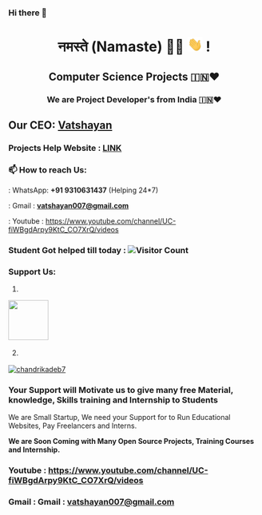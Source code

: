 ### Hi there 👋

<h1 align="center"> नमस्ते (Namaste) 🙏🏻  <img src="https://raw.githubusercontent.com/ABSphreak/ABSphreak/master/gifs/Hi.gif" width="30px"> ! </h1>
<h2 align="center"> Computer Science Projects 🇮🇳❤</h2>

<h3 align="center">We are Project Developer's from India 🇮🇳❤</h3>

## Our CEO: [**Vatshayan**](https://github.com/Vatshayan)

### Projects Help Website : [**LINK**](https://www.cse-projects.com)

### 📫 How to reach Us:

 :  WhatsApp: **+91 9310631437** (Helping 24*7)
 
 :  Gmail : **vatshayan007@gmail.com**
 
 : Youtube : https://www.youtube.com/channel/UC-fiWBgdArpy9KtC_CO7XrQ/videos

### Student Got helped till today : ![Visitor Count](https://profile-counter.glitch.me/{RoyalData}/count.svg)

 <h3 align="left">Support Us:</h3>

1. 
<a href="https://paypal.me/shivamvatshayan1?locale.x=en_GB">
 
<img src="https://www.freepnglogos.com/uploads/paypal-logo-png-7.png" width="80" height="80"/>
</a> 



2.
<p><a href="https://www.buymeacoffee.com/Vatshayan"> <img align="center" src="https://cdn.buymeacoffee.com/buttons/v2/default-yellow.png" height="50" width="210" alt="chandrikadeb7" /></a></p>




### Your Support will Motivate us to give many free Material, knowledge, Skills training and Internship to Students


We are Small Startup, We need your Support for to Run Educational Websites, Pay Freelancers and Interns.


**We are Soon Coming with Many Open Source Projects, Training Courses and Internship.**

### Youtube : https://www.youtube.com/channel/UC-fiWBgdArpy9KtC_CO7XrQ/videos

### Gmail : Gmail : **vatshayan007@gmail.com**

